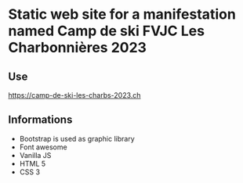 # Static web site for a manifestation named Camp de ski FVJC Les Charbonnières 2023

## Use
https://camp-de-ski-les-charbs-2023.ch

## Informations
* Bootstrap is used as graphic library
* Font awesome
* Vanilla JS
* HTML 5
* CSS 3